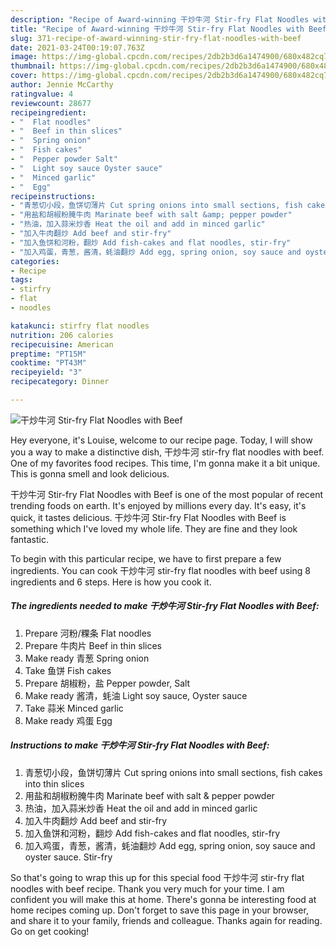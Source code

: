```yaml
---
description: "Recipe of Award-winning 干炒牛河 Stir-fry Flat Noodles with Beef"
title: "Recipe of Award-winning 干炒牛河 Stir-fry Flat Noodles with Beef"
slug: 371-recipe-of-award-winning-stir-fry-flat-noodles-with-beef
date: 2021-03-24T00:19:07.763Z
image: https://img-global.cpcdn.com/recipes/2db2b3d6a1474900/680x482cq70/干炒牛河-stir-fry-flat-noodles-with-beef-recipe-main-photo.jpg
thumbnail: https://img-global.cpcdn.com/recipes/2db2b3d6a1474900/680x482cq70/干炒牛河-stir-fry-flat-noodles-with-beef-recipe-main-photo.jpg
cover: https://img-global.cpcdn.com/recipes/2db2b3d6a1474900/680x482cq70/干炒牛河-stir-fry-flat-noodles-with-beef-recipe-main-photo.jpg
author: Jennie McCarthy
ratingvalue: 4
reviewcount: 28677
recipeingredient:
- "  Flat noodles"
- "  Beef in thin slices"
- "  Spring onion"
- "  Fish cakes"
- "  Pepper powder Salt"
- "  Light soy sauce Oyster sauce"
- "  Minced garlic"
- "  Egg"
recipeinstructions:
- "青葱切小段，鱼饼切薄片 Cut spring onions into small sections, fish cakes into thin slices"
- "用盐和胡椒粉腌牛肉 Marinate beef with salt &amp; pepper powder"
- "热油，加入蒜米炒香 Heat the oil and add in minced garlic"
- "加入牛肉翻炒 Add beef and stir-fry"
- "加入鱼饼和河粉，翻炒 Add fish-cakes and flat noodles, stir-fry"
- "加入鸡蛋，青葱，酱清，蚝油翻炒 Add egg, spring onion, soy sauce and oyster sauce. Stir-fry"
categories:
- Recipe
tags:
- stirfry
- flat
- noodles

katakunci: stirfry flat noodles 
nutrition: 206 calories
recipecuisine: American
preptime: "PT15M"
cooktime: "PT43M"
recipeyield: "3"
recipecategory: Dinner

---
```



![干炒牛河 Stir-fry Flat Noodles with Beef](https://img-global.cpcdn.com/recipes/2db2b3d6a1474900/680x482cq70/干炒牛河-stir-fry-flat-noodles-with-beef-recipe-main-photo.jpg)

Hey everyone, it's Louise, welcome to our recipe page. Today, I will show you a way to make a distinctive dish, 干炒牛河 stir-fry flat noodles with beef. One of my favorites food recipes. This time, I'm gonna make it a bit unique. This is gonna smell and look delicious.

干炒牛河 Stir-fry Flat Noodles with Beef is one of the most popular of recent trending foods on earth. It's enjoyed by millions every day. It's easy, it's quick, it tastes delicious. 干炒牛河 Stir-fry Flat Noodles with Beef is something which I've loved my whole life. They are fine and they look fantastic.




To begin with this particular recipe, we have to first prepare a few ingredients. You can cook 干炒牛河 stir-fry flat noodles with beef using 8 ingredients and 6 steps. Here is how you cook it.

<!--inarticleads1-->

##### The ingredients needed to make 干炒牛河 Stir-fry Flat Noodles with Beef:

1. Prepare  河粉/粿条 Flat noodles
1. Prepare  牛肉片 Beef in thin slices
1. Make ready  青葱 Spring onion
1. Take  鱼饼 Fish cakes
1. Prepare  胡椒粉，盐 Pepper powder, Salt
1. Make ready  酱清，蚝油 Light soy sauce, Oyster sauce
1. Take  蒜米 Minced garlic
1. Make ready  鸡蛋 Egg




<!--inarticleads2-->

##### Instructions to make 干炒牛河 Stir-fry Flat Noodles with Beef:

1. 青葱切小段，鱼饼切薄片 Cut spring onions into small sections, fish cakes into thin slices
1. 用盐和胡椒粉腌牛肉 Marinate beef with salt &amp; pepper powder
1. 热油，加入蒜米炒香 Heat the oil and add in minced garlic
1. 加入牛肉翻炒 Add beef and stir-fry
1. 加入鱼饼和河粉，翻炒 Add fish-cakes and flat noodles, stir-fry
1. 加入鸡蛋，青葱，酱清，蚝油翻炒 Add egg, spring onion, soy sauce and oyster sauce. Stir-fry




So that's going to wrap this up for this special food 干炒牛河 stir-fry flat noodles with beef recipe. Thank you very much for your time. I am confident you will make this at home. There's gonna be interesting food at home recipes coming up. Don't forget to save this page in your browser, and share it to your family, friends and colleague. Thanks again for reading. Go on get cooking!
